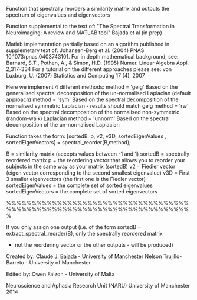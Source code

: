 Function that spectrally reorders a similarity matrix and outputs the
spectrum of eigenvalues and eigenvectors

Function supplemental to the text of: "The Spectral Transformation in
Neuroimaging: A review and MATLAB tool" Bajada et al (in prep)

Matlab implementation partially based on an algorithm published in supplemetary text of:
Johansen-Berg et al. (2004) PNAS 10.1073/pnas.0403743101.
For in depth mathematical background, see:
Barnard, S.T., Pothen, A., & Simon, H.D. (1995) Numer. Linear Algebra Appl. 2,317-334
For a tutorial on the different approaches please see:
von Luxburg, U. (2007) Statistics and Computing 17 (4), 2007

Here we implement 4 different methods:
method = 'geig' Based on the generalised spectral decomposition of the
un-normalised Laplacian (default approach)
method = 'sym' Based on the spectral decomposition of the normalised
symmetric Laplacian - results should match geig
method = 'rw' Based on the spectral decomposition of the normalised
non-symmetric (random-walk) Laplacian
method = 'unnorm' Based on the spectral decomposition of the
un-normalised Laplacian


Function takes the form:
[sortedB, p, v2, v3D, sortedEigenValues , sortedEigenVectors] = spectral_reorder(B,method);

B = similarity matrix (accepts values between -1 and 1)
sortedB = spectrally reordered matrix
p = the reordering vector that allows you to reorder your subjects in the
same way as your matrix (sortedB)
v2 = Fiedler vector (eigen vector corresponding to the second smallest
eigenvalue)
v3D = First 3 smaller eigenvectors (the first one is the Fiedler vector)
sortedEigenValues = the complete set of sorted eigenvalues
sortedEigenVectors = the complete set of sorted eigenvectors
 
%%%%%%%%%%%%%%%%%%%%%%%%%%%%%%%%%%%%%%%%%%%%%%%%%%%%%%%%%%%%%%%%%%%%%%%%%
 
 
If you only assign one output
(i.e. of the form sortedB = extract_spectral_reorder(B), only the spectrally reordered matrix
- not the reordering vector or the other outputs - will be produced)
 
Created by:
Claude J. Bajada - University of Manchester
Nelson Trujillo-Barreto - University of Manchester

Edited by:
Owen Falzon - University of Malta
 
Neuroscience and Aphasia Research Unit (NARU)
University of Manchester
 2014